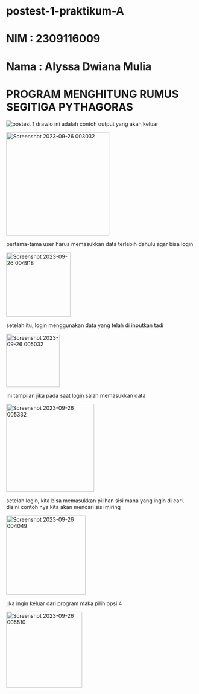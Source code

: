 # postest-1-praktikum-A
# NIM : 2309116009
# Nama : Alyssa Dwiana Mulia
# PROGRAM MENGHITUNG RUMUS SEGITIGA PYTHAGORAS 
![postest 1 drawio](https://github.com/AlyssaMulia/tugas/assets/144673468/bd7fafb6-6197-4cac-a6db-0c470077820b)
ini adalah contoh output yang akan keluar

<img width="273" alt="Screenshot 2023-09-26 003032" src="https://github.com/AlyssaMulia/tugas/assets/144673468/5363c27d-8691-4403-b60d-2835d5aa39eb">

pertama-tama user harus memasukkan data terlebih dahulu agar bisa login

<img width="170" alt="Screenshot 2023-09-26 004918" src="https://github.com/AlyssaMulia/tugas/assets/144673468/8f31e1e9-fceb-4f7a-85c3-673271435683">

setelah itu, login menggunakan data yang telah di inputkan tadi

<img width="141" alt="Screenshot 2023-09-26 005032" src="https://github.com/AlyssaMulia/tugas/assets/144673468/514ca808-0888-4512-b116-115cdc5c1121">

ini tampilan jika pada saat login salah memasukkan data

<img width="233" alt="Screenshot 2023-09-26 005332" src="https://github.com/AlyssaMulia/tugas/assets/144673468/20ac06ce-20e8-41d9-8d6d-34ce722cf36c">

setelah login, kita bisa memasukkan pilihan sisi mana yang ingin di cari. disini contoh nya kita akan mencari sisi miring

<img width="210" alt="Screenshot 2023-09-26 004049" src="https://github.com/AlyssaMulia/tugas/assets/144673468/e545321b-958f-4468-8372-3774058e3bb3">

jika ingin keluar dari program maka pilih opsi 4

<img width="201" alt="Screenshot 2023-09-26 005510" src="https://github.com/AlyssaMulia/tugas/assets/144673468/c02c901f-c136-4c9e-b8a7-2dfdb9dc7084">

